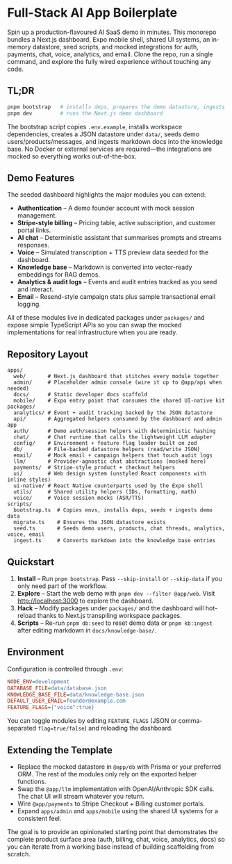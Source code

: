 # Full-Stack AI App Boilerplate

Spin up a production-flavoured AI SaaS demo in minutes. This monorepo bundles a Next.js dashboard, Expo mobile shell, shared UI systems, an in-memory datastore, seed scripts, and mocked integrations for auth, payments, chat, voice, analytics, and email. Clone the repo, run a single command, and explore the fully wired experience without touching any code.

## TL;DR

```bash
pnpm bootstrap   # installs deps, prepares the demo datastore, ingests docs
pnpm dev         # runs the Next.js demo dashboard
```

The bootstrap script copies `.env.example`, installs workspace dependencies, creates a JSON datastore under `data/`, seeds demo users/products/messages, and ingests markdown docs into the knowledge base. No Docker or external services are required—the integrations are mocked so everything works out-of-the-box.

## Demo Features

The seeded dashboard highlights the major modules you can extend:

- **Authentication** – A demo founder account with mock session management.
- **Stripe-style billing** – Pricing table, active subscription, and customer portal links.
- **AI chat** – Deterministic assistant that summarises prompts and streams responses.
- **Voice** – Simulated transcription + TTS preview data seeded for the dashboard.
- **Knowledge base** – Markdown is converted into vector-ready embeddings for RAG demos.
- **Analytics & audit logs** – Events and audit entries tracked as you seed and interact.
- **Email** – Resend-style campaign stats plus sample transactional email logging.

All of these modules live in dedicated packages under `packages/` and expose simple TypeScript APIs so you can swap the mocked implementations for real infrastructure when you are ready.

## Repository Layout

```
apps/
  web/       # Next.js dashboard that stitches every module together
  admin/     # Placeholder admin console (wire it up to @app/api when needed)
  docs/      # Static developer docs scaffold
  mobile/    # Expo entry point that consumes the shared UI-native kit
packages/
  analytics/ # Event + audit tracking backed by the JSON datastore
  api/       # Aggregated helpers consumed by the dashboard and admin app
  auth/      # Demo auth/session helpers with deterministic hashing
  chat/      # Chat runtime that calls the lightweight LLM adapter
  config/    # Environment + feature flag loader built on zod
  db/        # File-backed datastore helpers (read/write JSON)
  email/     # Mock email + campaign helpers that touch audit logs
  llm/       # Provider-agnostic chat abstractions (mocked here)
  payments/  # Stripe-style product + checkout helpers
  ui/        # Web design system (unstyled React components with inline styles)
  ui-native/ # React Native counterparts used by the Expo shell
  utils/     # Shared utility helpers (IDs, formatting, math)
  voice/     # Voice session mocks (ASR/TTS)
scripts/
  bootstrap.ts  # Copies envs, installs deps, seeds + ingests demo data
  migrate.ts    # Ensures the JSON datastore exists
  seed.ts       # Seeds demo users, products, chat threads, analytics, voice, email
  ingest.ts     # Converts markdown into the knowledge base entries
```

## Quickstart

1. **Install** – Run `pnpm bootstrap`. Pass `--skip-install` or `--skip-data` if you only need part of the workflow.
2. **Explore** – Start the web demo with `pnpm dev --filter @app/web`. Visit [http://localhost:3000](http://localhost:3000) to explore the dashboard.
3. **Hack** – Modify packages under `packages/` and the dashboard will hot-reload thanks to Next.js transpiling workspace packages.
4. **Scripts** – Re-run `pnpm db:seed` to reset demo data or `pnpm kb:ingest` after editing markdown in `docs/knowledge-base/`.

## Environment

Configuration is controlled through `.env`:

```ini
NODE_ENV=development
DATABASE_FILE=data/database.json
KNOWLEDGE_BASE_FILE=data/knowledge-base.json
DEFAULT_USER_EMAIL=founder@example.com
FEATURE_FLAGS={"voice":true}
```

You can toggle modules by editing `FEATURE_FLAGS` (JSON or comma-separated `flag=true/false`) and reloading the dashboard.

## Extending the Template

- Replace the mocked datastore in `@app/db` with Prisma or your preferred ORM. The rest of the modules only rely on the exported helper functions.
- Swap the `@app/llm` implementation with OpenAI/Anthropic SDK calls. The chat UI will stream whatever you return.
- Wire `@app/payments` to Stripe Checkout + Billing customer portals.
- Expand `apps/admin` and `apps/mobile` using the shared UI systems for a consistent feel.

The goal is to provide an opinionated starting point that demonstrates the complete product surface area (auth, billing, chat, voice, analytics, docs) so you can iterate from a working base instead of building scaffolding from scratch.

